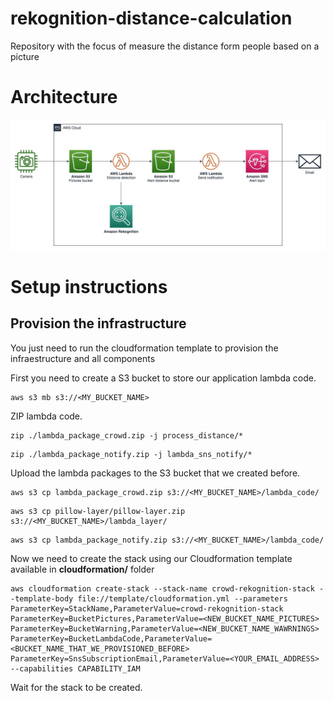 # rekognition-distance-calculation

Repository with the focus of measure the distance form people based on a picture

# Architecture

<p align="center"> 
<img src="images/rekognition_social_distance_pt2.jpg">
</p>

# Setup instructions

## Provision the infrastructure

You just need to run the cloudformation template to provision the infraestructure and all components

First you need to create a S3 bucket to store our application lambda code.

``` shell
aws s3 mb s3://<MY_BUCKET_NAME>
```

ZIP lambda code.

``` shell
zip ./lambda_package_crowd.zip -j process_distance/*
```

``` shell
zip ./lambda_package_notify.zip -j lambda_sns_notify/*
```

Upload the lambda packages to the S3 bucket that we created before.

``` shell
aws s3 cp lambda_package_crowd.zip s3://<MY_BUCKET_NAME>/lambda_code/
```

``` shell
aws s3 cp pillow-layer/pillow-layer.zip s3://<MY_BUCKET_NAME>/lambda_layer/
```

``` shell
aws s3 cp lambda_package_notify.zip s3://<MY_BUCKET_NAME>/lambda_code/
```

Now we need to create the stack using our Cloudformation template available in **cloudformation/** folder

``` shell
aws cloudformation create-stack --stack-name crowd-rekognition-stack --template-body file://template/cloudformation.yml --parameters ParameterKey=StackName,ParameterValue=crowd-rekognition-stack ParameterKey=BucketPictures,ParameterValue=<NEW_BUCKET_NAME_PICTURES> ParameterKey=BucketWarning,ParameterValue=<NEW_BUCKET_NAME_WAWRNINGS> ParameterKey=BucketLambdaCode,ParameterValue=<BUCKET_NAME_THAT_WE_PROVISIONED_BEFORE> ParameterKey=SnsSubscriptionEmail,ParameterValue=<YOUR_EMAIL_ADDRESS> --capabilities CAPABILITY_IAM
```

Wait for the stack to be created.
